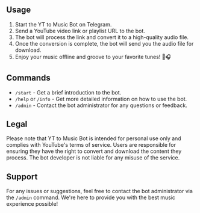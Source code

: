 ## Usage

1. Start the YT to Music Bot on Telegram.
2. Send a YouTube video link or playlist URL to the bot.
3. The bot will process the link and convert it to a high-quality audio file.
4. Once the conversion is complete, the bot will send you the audio file for download.
5. Enjoy your music offline and groove to your favorite tunes! 🎵🎧

## Commands

- `/start` - Get a brief introduction to the bot.
- `/help` or `/info` - Get more detailed information on how to use the bot.
- `/admin` - Contact the bot administrator for any questions or feedback.

## Legal

Please note that YT to Music Bot is intended for personal use only and complies with YouTube's terms of service. Users are responsible for ensuring they have the right to convert and download the content they process. The bot developer is not liable for any misuse of the service.

## Support

For any issues or suggestions, feel free to contact the bot administrator via the `/admin` command. We're here to provide you with the best music experience possible!
